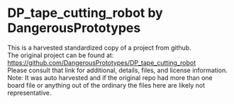
# DP_tape_cutting_robot by DangerousPrototypes  
This is a harvested standardized copy of a project from github.  
The original project can be found at:  
https://github.com/DangerousPrototypes/DP_tape_cutting_robot  
Please consult that link for additional, details, files, and license information.  
Note: It was auto harvested and if the original repo had more than one board file or anything out of the ordinary the files here are likely not representative.  
    